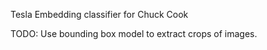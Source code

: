 Tesla Embedding classifier for Chuck Cook

TODO:
Use bounding box model to extract crops of images.
